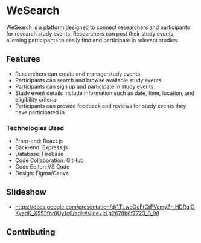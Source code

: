 # WeSearch

WeSearch is a platform designed to connect researchers and participants for research study events. Researchers can post their study events, allowing participants to easily find and participate in relevant studies.

## Features

- Researchers can create and manage study events
- Participants can search and browse available study events
- Participants can sign up and participate in study events
- Study event details include information such as date, time, location, and eligibility criteria
- Participants can provide feedback and reviews for study events they have participated in

### Technologies Used

- Front-end: React.js
- Back-end: Express.js
- Database: Firebase
- Code Collaboration: GitHub
- Code Editor: VS Code
- Design: Figma/Canva

## Slideshow
- https://docs.google.com/presentation/d/1TLwoOeFtCtFVcmyZr_HDRgjOKyedK_X553fhr8Uy1c0/edit#slide=id.g2678b6f7723_0_98
  

## Contributing
